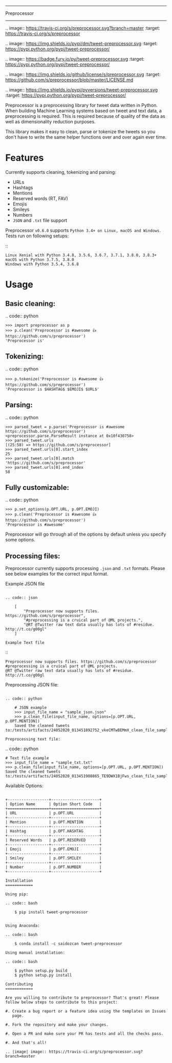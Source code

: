 *****
Preprocessor
*****

.. image:: https://travis-ci.org/s/preprocessor.svg?branch=master
    :target: https://travis-ci.org/s/preprocessor

.. image:: https://img.shields.io/pypi/dm/tweet-preprocessor.svg
    :target: https://pypi.python.org/pypi/tweet-preprocessor/

.. image:: https://badge.fury.io/py/tweet-preprocessor.svg
    :target: https://pypi.python.org/pypi/tweet-preprocessor/

.. image:: https://img.shields.io/github/license/s/preprocessor.svg
    :target: https://github.com/s/preprocessor/blob/master/LICENSE.md

.. image:: https://img.shields.io/pypi/pyversions/tweet-preprocessor.svg
    :target: https://pypi.python.org/pypi/tweet-preprocessor/


Preprocessor is a preprocessing library for tweet data written in
Python. When building Machine Learning systems based on tweet and text data, a
preprocessing is required. This is required because of quality of the data as well as dimensionality reduction purposes. 

This library makes it easy to clean, parse or tokenize the tweets so you don't have to write the same helper functions over and over again ever time.

Features
========

Currently supports cleaning, tokenizing and parsing:

-  URLs
-  Hashtags
-  Mentions
-  Reserved words (RT, FAV)
-  Emojis
-  Smileys
-  Numbers
-  ``JSON`` and ``.txt`` file support

Preprocessor ``v0.6.0`` supports
``Python 3.4+ on Linux, macOS and Windows``. Tests run on
following setups:

::

    Linux Xenial with Python 3.4.8, 3.5.6, 3.6.7, 3.7.1, 3.8.0, 3.8.3+
    macOS with Python 3.7.5, 3.8.0
    Windows with Python 3.5.4, 3.6.8

Usage
=====

Basic cleaning:
---------------

.. code:: python

    >>> import preprocessor as p
    >>> p.clean('Preprocessor is #awesome 👍 https://github.com/s/preprocessor')
    'Preprocessor is'

Tokenizing:
-----------

.. code:: python

    >>> p.tokenize('Preprocessor is #awesome 👍 https://github.com/s/preprocessor')
    'Preprocessor is $HASHTAG$ $EMOJI$ $URL$'

Parsing:
--------

.. code:: python

    >>> parsed_tweet = p.parse('Preprocessor is #awesome https://github.com/s/preprocessor')
    <preprocessor.parse.ParseResult instance at 0x10f430758>
    >>> parsed_tweet.urls
    [(25:58) => https://github.com/s/preprocessor]
    >>> parsed_tweet.urls[0].start_index
    25
    >>> parsed_tweet.urls[0].match
    'https://github.com/s/preprocessor'
    >>> parsed_tweet.urls[0].end_index
    58

Fully customizable:
-------------------

.. code:: python

    >>> p.set_options(p.OPT.URL, p.OPT.EMOJI)
    >>> p.clean('Preprocessor is #awesome 👍 https://github.com/s/preprocessor')
    'Preprocessor is #awesome'

Preprocessor will go through all of the options by default unless you
specify some options.

Processing files:
-----------------

Preprocessor currently supports processing ``.json`` and ``.txt``
formats. Please see below examples for the correct input format.

Example JSON file
~~~~~~~~~~~~~~~~~

.. code:: json

    [
        "Preprocessor now supports files. https://github.com/s/preprocessor",
        "#preprocessing is a cruical part of @ML projects.",
        "@RT @Twitter raw text data usually has lots of #residue. http://t.co/g00gl"
    ]

Example Text file
~~~~~~~~~~~~~~~~~

::

    Preprocessor now supports files. https://github.com/s/preprocessor
    #preprocessing is a cruical part of @ML projects.
    @RT @Twitter raw text data usually has lots of #residue. http://t.co/g00gl

Preprocessing JSON file:
~~~~~~~~~~~~~~~~~~~~~~~~

.. code:: python

    # JSON example
    >>> input_file_name = "sample_json.json"
    >>> p.clean_file(input_file_name, options=[p.OPT.URL, p.OPT.MENTION])
    Saved the cleaned tweets to:/tests/artifacts/24052020_013451892752_vkeCMTwBEMmX_clean_file_sample.json

Preprocessing text file:
~~~~~~~~~~~~~~~~~~~~~~~~

.. code:: python

    # Text file example
    >>> input_file_name = "sample_txt.txt"
    >>> p.clean_file(input_file_name, options=[p.OPT.URL, p.OPT.MENTION])
    Saved the cleaned tweets to:/tests/artifacts/24052020_013451908865_TE9DWX1BjFws_clean_file_sample.txt

Available Options:
~~~~~~~~~~~~~~~~~~

+------------------+---------------------+
| Option Name      | Option Short Code   |
+==================+=====================+
| URL              | p.OPT.URL           |
+------------------+---------------------+
| Mention          | p.OPT.MENTION       |
+------------------+---------------------+
| Hashtag          | p.OPT.HASHTAG       |
+------------------+---------------------+
| Reserved Words   | p.OPT.RESERVED      |
+------------------+---------------------+
| Emoji            | p.OPT.EMOJI         |
+------------------+---------------------+
| Smiley           | p.OPT.SMILEY        |
+------------------+---------------------+
| Number           | p.OPT.NUMBER        |
+------------------+---------------------+

Installation
============

Using pip:

.. code:: bash

    $ pip install tweet-preprocessor


Using Anaconda:

.. code:: bash
    
    $ conda install -c saidozcan tweet-preprocessor

Using manual installation:

.. code:: bash

    $ python setup.py build
    $ python setup.py install

Contributing
============

Are you willing to contribute to preprocessor? That's great! Please
follow below steps to contribute to this project:

#. Create a bug report or a feature idea using the templates on Issues
   page.

#. Fork the repository and make your changes.

#. Open a PR and make sure your PR has tests and all the checks pass.

#. And that's all!

.. |image| image:: https://travis-ci.org/s/preprocessor.svg?branch=master

